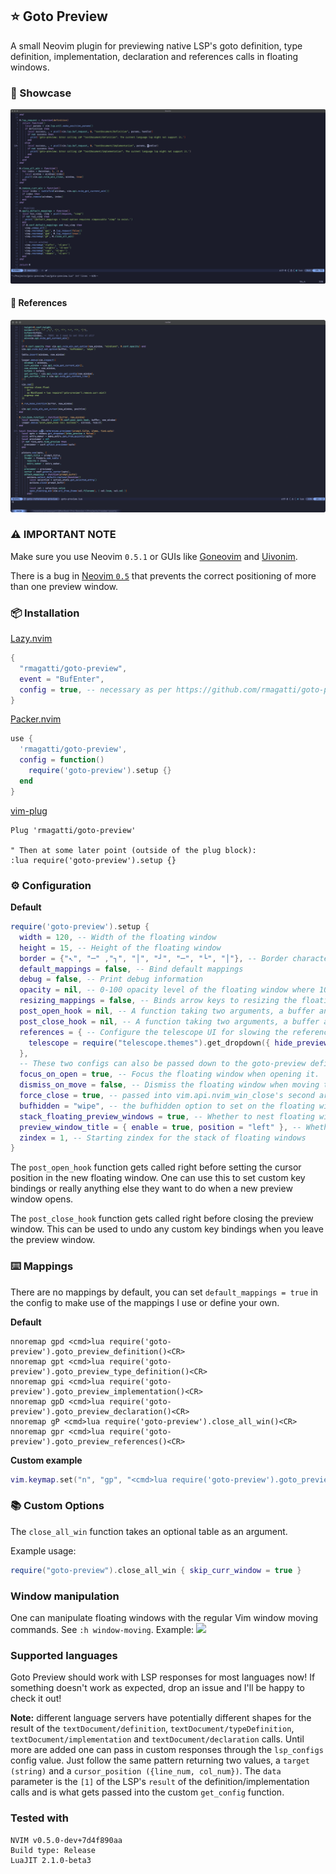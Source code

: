 ## ⭐ Goto Preview
A small Neovim plugin for previewing native LSP's goto definition, type definition, implementation, declaration and references calls in floating windows.

### 🚀 Showcase
<img src="https://github.com/rmagatti/readme-assets/blob/main/goto-preview-zoomed.gif" />

#### 🔗 References
<img src="https://github.com/rmagatti/readme-assets/blob/main/goto-preview-references.gif" />

### ⚠️ IMPORTANT NOTE
Make sure you use Neovim `0.5.1` or GUIs like [Goneovim](https://github.com/akiyosi/goneovim) and [Uivonim](https://github.com/smolck/uivonim).

There is a bug in [Neovim `0.5`](https://github.com/neovim/neovim/issues/14735) that prevents the correct positioning of more than one preview window.

### 📦 Installation
[Lazy.nvim](https://github.com/folke/lazy.nvim)
```lua
{
  "rmagatti/goto-preview",
  event = "BufEnter",
  config = true, -- necessary as per https://github.com/rmagatti/goto-preview/issues/88
}
```

[Packer.nvim](https://github.com/wbthomason/packer.nvim)
```lua
use {
  'rmagatti/goto-preview',
  config = function()
    require('goto-preview').setup {}
  end
}
```
[vim-plug](https://github.com/junegunn/vim-plug)
```vim
Plug 'rmagatti/goto-preview'

" Then at some later point (outside of the plug block):
:lua require('goto-preview').setup {}
```

### ⚙️ Configuration

**Default**
```lua
require('goto-preview').setup {
  width = 120, -- Width of the floating window
  height = 15, -- Height of the floating window
  border = {"↖", "─" ,"┐", "│", "┘", "─", "└", "│"}, -- Border characters of the floating window
  default_mappings = false, -- Bind default mappings
  debug = false, -- Print debug information
  opacity = nil, -- 0-100 opacity level of the floating window where 100 is fully transparent.
  resizing_mappings = false, -- Binds arrow keys to resizing the floating window.
  post_open_hook = nil, -- A function taking two arguments, a buffer and a window to be ran as a hook.
  post_close_hook = nil, -- A function taking two arguments, a buffer and a window to be ran as a hook.
  references = { -- Configure the telescope UI for slowing the references cycling window.
    telescope = require("telescope.themes").get_dropdown({ hide_preview = false })
  },
  -- These two configs can also be passed down to the goto-preview definition and implementation calls for one off "peak" functionality.
  focus_on_open = true, -- Focus the floating window when opening it.
  dismiss_on_move = false, -- Dismiss the floating window when moving the cursor.
  force_close = true, -- passed into vim.api.nvim_win_close's second argument. See :h nvim_win_close
  bufhidden = "wipe", -- the bufhidden option to set on the floating window. See :h bufhidden
  stack_floating_preview_windows = true, -- Whether to nest floating windows
  preview_window_title = { enable = true, position = "left" }, -- Whether to set the preview window title as the filename
  zindex = 1, -- Starting zindex for the stack of floating windows
}
```

The `post_open_hook` function gets called right before setting the cursor position in the new floating window.
One can use this to set custom key bindings or really anything else they want to do when a new preview window opens.

The `post_close_hook` function gets called right before closing the preview window. This can be used to undo any
custom key bindings when you leave the preview window.

### ⌨️ Mappings
There are no mappings by default, you can set `default_mappings = true` in the config to make use of the mappings I use or define your own.

**Default**
```viml
nnoremap gpd <cmd>lua require('goto-preview').goto_preview_definition()<CR>
nnoremap gpt <cmd>lua require('goto-preview').goto_preview_type_definition()<CR>
nnoremap gpi <cmd>lua require('goto-preview').goto_preview_implementation()<CR>
nnoremap gpD <cmd>lua require('goto-preview').goto_preview_declaration()<CR>
nnoremap gP <cmd>lua require('goto-preview').close_all_win()<CR>
nnoremap gpr <cmd>lua require('goto-preview').goto_preview_references()<CR>
```

**Custom example**
```lua
vim.keymap.set("n", "gp", "<cmd>lua require('goto-preview').goto_preview_definition()<CR>", {noremap=true})
```

### 📚 Custom Options

The `close_all_win` function takes an optional table as an argument.

Example usage:
```lua
require("goto-preview").close_all_win { skip_curr_window = true }
```

### Window manipulation
One can manipulate floating windows with the regular Vim window moving commands. See `:h window-moving`.
Example:
<img src="https://user-images.githubusercontent.com/2881382/121652080-88716e00-ca58-11eb-811c-677ec61d8e25.gif" />

### Supported languages
Goto Preview should work with LSP responses for most languages now! If something doesn't work as expected, drop an issue and I'll be happy to check it out!

**Note:** different language servers have potentially different shapes for the result of the `textDocument/definition`, `textDocument/typeDefinition`, `textDocument/implementation` and `textDocument/declaration` calls.
Until more are added one can pass in custom responses through the `lsp_configs` config value. Just follow the same pattern returning two values, a `target (string)` and a `cursor_position ({line_num, col_num})`. The `data` parameter is the `[1]` of the LSP's `result` of the definition/implementation calls and is what gets passed into the custom `get_config` function.


### Tested with
```
NVIM v0.5.0-dev+7d4f890aa
Build type: Release
LuaJIT 2.1.0-beta3
```
